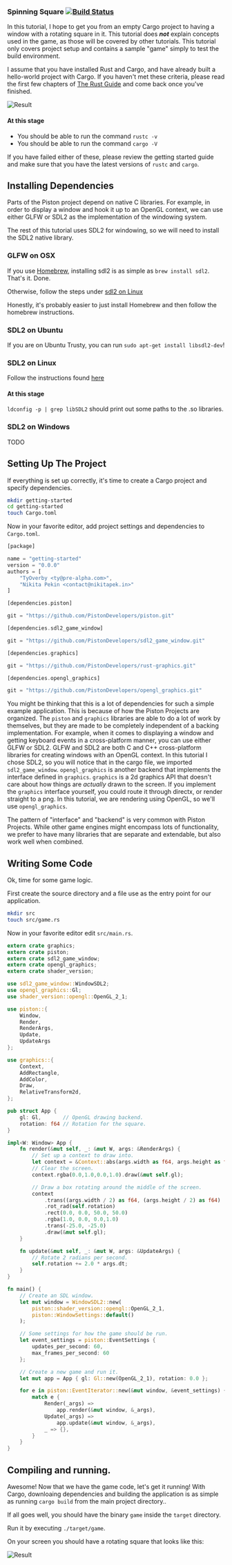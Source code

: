 ### Spinning Square [![Build Status](https://travis-ci.org/TyOverby/Piston-Tutorial.svg?branch=master)](https://travis-ci.org/TyOverby/Piston-Tutorial)

In this tutorial, I hope to get you from an empty Cargo project to having a
window with a rotating square in it.
This tutorial does ___not___ explain concepts used in the game, as those
will be covered by other tutorials.
This tutorial only covers project setup and contains a sample "game" simply
to test the build environment.


I assume that you have installed Rust and Cargo, and have already built a
hello-world project with Cargo.
If you haven't met these criteria, please read the first few chapters of
[The Rust Guide](http://doc.rust-lang.org/guide.html) and come back once
you've finished.

![Result](./out.gif)

#### At this stage

* You should be able to run the command `rustc -v`
* You should be able to run the command `cargo -V`

If you have failed either of these, please review the getting started
guide and make sure that you have the latest versions of `rustc` and `cargo`.

## Installing Dependencies

Parts of the Piston project depend on native C libraries.  For example, in
order to display a window and hook it up to an OpenGL context, we can use
either GLFW or SDL2 as the implementation of the windowing system.

The rest of this tutorial uses SDL2 for windowing, so we will need to
install the SDL2 native library.

### GLFW on OSX

If you use [Homebrew](http://brew.sh), installing sdl2 is as simple as
`brew install sdl2`.  That's it.  Done.

Otherwise, follow the steps under [sdl2 on Linux](#sdl2-on-linux)

Honestly, it's probably easier to just install Homebrew and then follow the
homebrew instructions.

### SDL2 on Ubuntu
If you are on Ubuntu Trusty, you can run
`sudo apt-get install libsdl2-dev`!

### SDL2 on Linux
Follow the instructions found [here](http://nothingtocode.blogspot.com/2013/07/setting-up-sdl2-in-ubuntu-or-linux-mint.html)

#### At this stage
`ldconfig -p | grep libSDL2` should print out some paths to the .so libraries.

### SDL2 on Windows
TODO

## Setting Up The Project

If everything is set up correctly, it's time to create a Cargo project
and specify dependencies.


```bash
mkdir getting-started
cd getting-started
touch Cargo.toml
```

Now in your favorite editor, add project settings and dependencies to
`Cargo.toml`.

```rust
[package]

name = "getting-started"
version = "0.0.0"
authors = [
    "TyOverby <ty@pre-alpha.com>",
    "Nikita Pekin <contact@nikitapek.in>"
]

[dependencies.piston]

git = "https://github.com/PistonDevelopers/piston.git"

[dependencies.sdl2_game_window]

git = "https://github.com/PistonDevelopers/sdl2_game_window.git"

[dependencies.graphics]

git = "https://github.com/PistonDevelopers/rust-graphics.git"

[dependencies.opengl_graphics]

git = "https://github.com/PistonDevelopers/opengl_graphics.git"

```

You might be thinking that this is a lot of dependencies for such a simple
example application.
This is because of how the Piston Projects are organized.
The `piston` and `graphics` libraries are able to do a lot of work by
themselves, but they are made to be completely independent of a
backing implementation.
For example, when it comes to displaying a window and getting keyboard events
in a cross-platform manner, you can use either GLFW or SDL2.
GLFW and SDL2 are both C and C++ cross-platform libraries for creating windows
with an OpenGL context.
In this tutorial I chose SDL2, so you will notice that in the cargo file, we
imported `sdl2_game_window`.
`opengl_graphics` is another backend that implements the interface defined in
`graphics`.
`graphics` is a 2d graphics API that doesn't care about how things are
*actually* drawn to the screen.
If you implement the `graphics` interface yourself, you could route it
through directx, or render straight to a png.
In this tutorial, we are rendering using OpenGL, so we'll use `opengl_graphics`.

The pattern of "interface" and "backend" is very common with Piston Projects.
While other game engines might encompass lots of functionality, we prefer to have
many libraries that are separate and extendable, but also work well when
combined.


## Writing Some Code

Ok, time for some game logic.

First create the source directory and a file use as the entry point for
our application.

```bash
mkdir src
touch src/game.rs
```

Now in your favorite editor edit `src/main.rs`.

```rust
extern crate graphics;
extern crate piston;
extern crate sdl2_game_window;
extern crate opengl_graphics;
extern crate shader_version;

use sdl2_game_window::WindowSDL2;
use opengl_graphics::Gl;
use shader_version::opengl::OpenGL_2_1;

use piston::{
    Window,
    Render,
    RenderArgs,
    Update,
    UpdateArgs
};

use graphics::{
    Context,
    AddRectangle,
    AddColor,
    Draw,
    RelativeTransform2d,
};

pub struct App {
    gl: Gl,       // OpenGL drawing backend.
    rotation: f64 // Rotation for the square.
}

impl<W: Window> App {
    fn render(&mut self, _: &mut W, args: &RenderArgs) {
        // Set up a context to draw into.
        let context = &Context::abs(args.width as f64, args.height as f64);
        // Clear the screen.
        context.rgba(0.0,1.0,0.0,1.0).draw(&mut self.gl);

        // Draw a box rotating around the middle of the screen.
        context
            .trans((args.width / 2) as f64, (args.height / 2) as f64)
            .rot_rad(self.rotation)
            .rect(0.0, 0.0, 50.0, 50.0)
            .rgba(1.0, 0.0, 0.0,1.0)
            .trans(-25.0, -25.0)
            .draw(&mut self.gl);
    }

    fn update(&mut self, _: &mut W, args: &UpdateArgs) {
        // Rotate 2 radians per second.
        self.rotation += 2.0 * args.dt;
    }
}

fn main() {
    // Create an SDL window.
    let mut window = WindowSDL2::new(
        piston::shader_version::opengl::OpenGL_2_1,
        piston::WindowSettings::default()
    );

    // Some settings for how the game should be run.
    let event_settings = piston::EventSettings {
        updates_per_second: 60,
        max_frames_per_second: 60
    };

    // Create a new game and run it.
    let mut app = App { gl: Gl::new(OpenGL_2_1), rotation: 0.0 };

    for e in piston::EventIterator::new(&mut window, &event_settings) {
        match e {
            Render(_args) =>
                app.render(&mut window, &_args),
            Update(_args) =>
                app.update(&mut window, &_args),
            _ => {},
        }
    }
}

```

## Compiling and running.

Awesome!  Now that we have the game code, let's get it running!
With Cargo, downloaing dependencies and building the application is as
simple as running `cargo build` from the main project directory..

If all goes well, you should have the binary `game` inside the `target`
directory.

Run it by executing `./target/game`.

On your screen you should have a rotating square that looks like this:

![Result](./out.gif)
